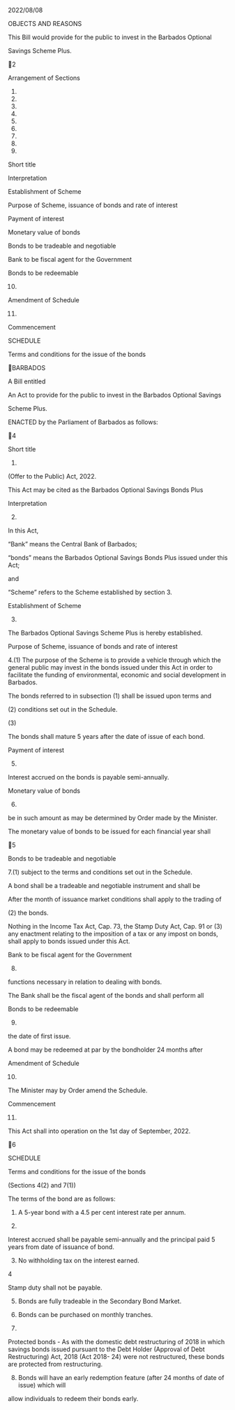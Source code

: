 2022/08/08

OBJECTS AND REASONS

This  Bill  would  provide  for  the  public  to  invest  in  the  Barbados  Optional

Savings Scheme Plus.

2

Arrangement of Sections

1.

2.

3.

4.

5.

6.

7.

8.

9.

Short title

Interpretation

Establishment of Scheme

Purpose of Scheme, issuance of bonds and rate of interest

Payment of interest

Monetary value of bonds

Bonds to be tradeable and negotiable

Bank to be fiscal agent for the Government

Bonds to be redeemable

10.

Amendment of Schedule

11.

Commencement

SCHEDULE

Terms and conditions for the issue of the bonds

BARBADOS

A Bill entitled

An Act to provide for the public to invest in the Barbados Optional Savings

Scheme Plus.

ENACTED by the Parliament of Barbados as follows:

4

Short title

1.
(Offer to the Public) Act, 2022.

This Act may be cited as the Barbados Optional Savings Bonds Plus

Interpretation

2.

In this Act,

“Bank” means the Central Bank of Barbados;

“bonds” means the Barbados Optional Savings Bonds Plus issued under this Act;

and

“Scheme” refers to the Scheme established by section 3.

Establishment of Scheme

3.

The Barbados Optional Savings Scheme Plus is hereby established.

Purpose of Scheme, issuance of bonds and rate of interest

4.(1)
The purpose of the Scheme is to provide a vehicle through which the
general public may invest in the bonds issued under this Act in order to facilitate
the funding of environmental, economic and social development in Barbados.

The  bonds  referred  to  in  subsection  (1)  shall  be  issued  upon  terms  and

(2)
conditions set out in the Schedule.

(3)

The bonds shall mature 5 years after the date of issue of each bond.

Payment of interest

5.

Interest accrued on the bonds is payable semi-annually.

Monetary value of bonds

6.
be in such amount as may be determined by Order made by the Minister.

The monetary value of bonds to be issued for each financial year shall

5

Bonds to be tradeable and negotiable

7.(1)
subject to the terms and conditions set out in the Schedule.

A bond shall be a tradeable and negotiable instrument and shall be

After the month of issuance market conditions shall apply to the trading of

(2)
the bonds.

Nothing in the Income Tax Act, Cap. 73, the Stamp Duty Act, Cap. 91 or
(3)
any enactment relating to the imposition of a tax or any impost on bonds, shall
apply to bonds issued under this Act.

Bank to be fiscal agent for the Government

8.
functions necessary in relation to dealing with bonds.

The Bank shall be the fiscal agent of the bonds and shall perform all

Bonds to be redeemable

9.
the date of first issue.

A bond may be redeemed at par by the bondholder 24 months after

Amendment of Schedule

10.

The Minister may by Order amend the Schedule.

Commencement

11.

This Act shall into operation on the 1st day of September, 2022.

6

SCHEDULE

Terms and conditions for the issue of the bonds

(Sections 4(2) and 7(1))

The terms of the bond are as follows:

1. A 5-year bond with a 4.5 per cent interest rate per annum.

2.

Interest accrued shall be payable semi-annually and the principal paid 5 years from date of
issuance of bond.

3. No withholding tax on the interest earned.

4

Stamp duty shall not be payable.

5. Bonds are fully tradeable in the Secondary Bond Market.

6. Bonds can be purchased on monthly tranches.

7.

Protected bonds - As with the domestic debt restructuring of 2018 in which savings bonds
issued pursuant to the Debt Holder (Approval of Debt Restructuring) Act, 2018 (Act 2018-
24) were not restructured, these bonds are protected from restructuring.

8. Bonds will have an early redemption feature (after 24 months of date of issue) which will

allow individuals to redeem their bonds early.

